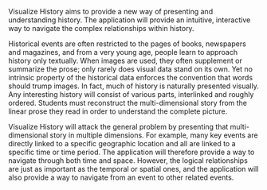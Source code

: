 Visualize History aims to provide a new way of presenting and understanding history. The application will provide an intuitive, interactive way to navigate the complex relationships within history.

Historical events are often restricted to the pages of books, newspapers and magazines, and from a very young age, people learn to approach history only textually. When images are used, they often supplement or summarize the prose; only rarely does visual data stand on its own.
Yet no intrinsic property of the historical data enforces the convention that words should trump images. In fact, much of history is naturally presented visually. Any interesting history will consist of various parts, interlinked and roughly ordered. Students must reconstruct the multi-dimensional story from the linear prose they read in order to understand the complete picture.

Visualize History will attack the general problem by presenting that multi-dimensional story in multiple dimensions. For example, many key events are directly linked to a specific geographic location and all are linked to a specific time or time period. The application will therefore provide a way to navigate through both time and space. However, the logical relationships are just as important as the temporal or spatial ones, and the application will also provide a way to navigate from an event to other related events.